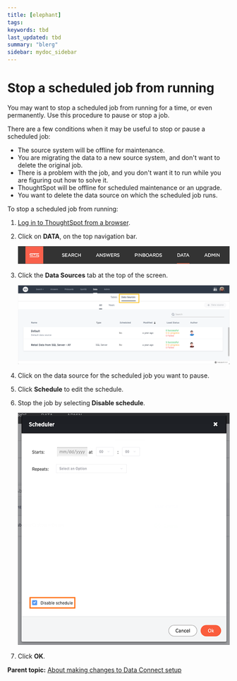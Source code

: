 ```yaml
---
title: [elephant]
tags: 
keywords: tbd
last_updated: tbd
summary: "blerg"
sidebar: mydoc_sidebar
---
```

# Stop a scheduled job from running

You may want to stop a scheduled job from running for a time, or even permanently. Use this procedure to pause or stop a job.

There are a few conditions when it may be useful to stop or pause a scheduled job:

-   The source system will be offline for maintenance.
-   You are migrating the data to a new source system, and don't want to delete the original job.
-   There is a problem with the job, and you don't want it to run while you are figuring out how to solve it.
-   ThoughtSpot will be offline for scheduled maintenance or an upgrade.
-   You want to delete the data source on which the scheduled job runs.

To stop a scheduled job from running:

1.   [Log in to ThoughtSpot from a browser](../../../admin/setup/accessing.html#). 
2.   Click on **DATA**, on the top navigation bar. 

     ![](../../../shared/conrefs/../../images/data_icon.png "Data") 

3.  Click the **Data Sources** tab at the top of the screen.

    ![](../../../shared/conrefs/../../images/data_sources_tab_created.png "Data Sources tab")

4.   Click on the data source for the scheduled job you want to pause. 
5. Click **Schedule** to edit the schedule. 
6.   Stop the job by selecting **Disable schedule**. 

     ![](../../../images/disable_schedule.png "Stop a recurring data load") 

7. Click **OK**. 

**Parent topic:** [About making changes to Data Connect setup](../../../data_connect/data_connect/making_changes/about_changing_etl_jobs.html)

